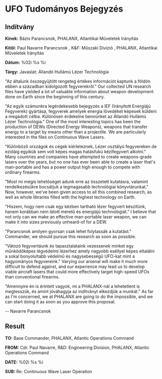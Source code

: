 # UFO Tudományos Bejegyzés

## Indítvány

**Kinek:** Bázis Parancsnok, PHALANX, Atlantikai Műveletek Irányítás

**Kitől:** Paul Navarre Parancsnok , K&F: Műszaki Divízió , PHALANX,
Atlantikai Műveletek Irányítás

**Dátum:** %02i %s %i

**Tárgy:** Javaslat: Állandó Hullámú Lézer Technológia

"Az általunk összegyüjtött rengeteg értékes információt kaptunk a földön
ebben a században kidolgozott fegyverekről." Our collected UN research
files have yielded a lot of valuable information about weapon
development done on Earth since the beginning of this century.

"Az egyik számunkra legérdekesebb bejegyzés a IEF (Irányított Energiájú
Fegyverek) gyártása, fegyverek amelyek energia lövedéket képesek küldeni
a megadott célba. Különösen érdekelne bennünket az Állandó Hullámú Lézer
Technológia." One of the most interesting topics has been the production
of DEWs (Directed Energy Weapons), weapons that transfer energy to a
target by means other than a projectile. We are particularly interested
in the files on Continuous Wave Lasers.

"Különböző országok és cégek kíérleteznek, Lézer osztályú fegyvereken de
ezidáig egyikük sem volt képes magas hatásfukú kézifegyvert alkotni."
Many countries and companies have attempted to create weapons-grade
lasers over the years, but no one has ever been able to create a laser
that's man-portable and has a power output high enough to compete with
ordinary firearms.

"Most mi mégis lehetőséget adunk erre az összetett kutatásra, valamint
rendelkezésükre bocsátjuk a legmagasabb technológiai könyvtárunkat."
Now, however, we've been given access to all this combined research, as
well as whole libraries filled with the highest technology on Earth.

"Hiszem, hogy nem csak egy kézben tartható lézer fegyvert készítünk,
hanem korábban nem látott méretű és energiájú technológiát." I believe
that not only can we make an effective man-portable laser weapon, we can
make it into sizes previously unheard-of for a DEW.

"Parancsnok amilyen gyorsan csak lehet folytassák a kutatást."
Commander, we should pursue this research as soon as possible.

"Vátozó fegyvertáunk és tapasztalataink vezessenek minket egy
münködőképes légvédelmi lézerhez amely nagyobb eséllyel képes eltalálni
a sokal bonyolultabb védelmű és nagysebességű UFO-kat mint a hagyományos
fegyvereink." Varying our arsenal will make it much more difficult to
defend against, and our experience may lead us to develop viable
aircraft lasers that could more effectively target high-speed UFOs than
conventional firearms.

"Amennyire én is érintett vagyok, mi a PHALANX-nál a lehetetlent is
megtesszük, és amint jóváhagyja az indítványt elkezdjük a munkát." As
far as I'm concerned, we at PHALANX are going to do the impossible, and
we can start doing it as soon as you approve this proposal.

-- Navarre Parancsnok

## Result

**TO:** Base Commander, PHALANX, Atlantic Operations Command

**FROM:** Cdr. Paul Navarre, R&D: Engineering Division, PHALANX,
Atlantic Operations Command

**DATE:** %02i %s %i

**SUB:** Re: Continuous Wave Laser Operation